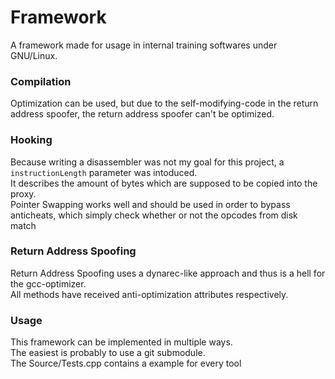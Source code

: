 # Framework
A framework made for usage in internal training softwares under GNU/Linux.

### Compilation
Optimization can be used, but due to the self-modifying-code in the return address spoofer, the return address spoofer can't be optimized.

### Hooking
Because writing a disassembler was not my goal for this project, a `instructionLength` parameter was intoduced.  
It describes the amount of bytes which are supposed to be copied into the proxy.  
Pointer Swapping works well and should be used in order to bypass anticheats, which simply check whether or not the opcodes from disk match

### Return Address Spoofing
Return Address Spoofing uses a dynarec-like approach and thus is a hell for the gcc-optimizer.  
All methods have received anti-optimization attributes respectively.  

### Usage
This framework can be implemented in multiple ways.  
The easiest is probably to use a git submodule.  
The Source/Tests.cpp contains a example for every tool
